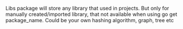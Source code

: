 Libs package will store any library that used in projects. But only for manually created/imported library, that not available when using go get package_name. Could be your own hashing algorithm, graph, tree etc